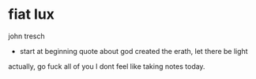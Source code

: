 # fiat lux

john tresch

- start at beginning
quote about god created the erath, let there be light


actually, go fuck all of you I dont feel like taking notes today.


